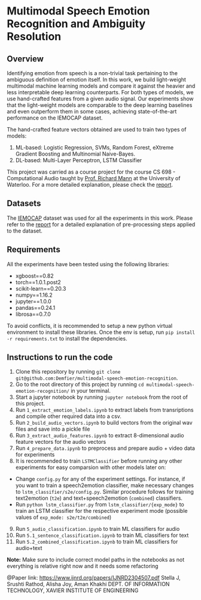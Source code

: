 # Multimodal Speech Emotion Recognition and Ambiguity Resolution

## Overview
Identifying emotion from speech is a non-trivial task pertaining to the ambiguous definition of emotion itself. In this work, we build light-weight multimodal machine learning models and compare it against the heavier and less interpretable deep learning counterparts. For both types of models, we use hand-crafted features from a given audio signal. Our experiments show that the light-weight models are comparable to the deep learning baselines and even outperform them in some cases, achieving state-of-the-art performance on the IEMOCAP dataset.

The hand-crafted feature vectors obtained are used to train two types of models:

1. ML-based: Logistic Regression, SVMs, Random Forest, eXtreme Gradient Boosting and Multinomial Naive-Bayes.
2. DL-based: Multi-Layer Perceptron, LSTM Classifier

This project was carried as a course project for the course CS 698 - Computational Audio taught by [Prof. Richard Mann](https://cs.uwaterloo.ca/~mannr/) at the University of Waterloo. For a more detailed explanation, please check the [report](https://arxiv.org/abs/1904.06022).

## Datasets
The [IEMOCAP](https://link.springer.com/content/pdf/10.1007%2Fs10579-008-9076-6.pdf) dataset was used for all the experiments in this work. Please refer to the [report](https://arxiv.org/abs/1904.06022) for a detailed explanation of pre-processing steps applied to the dataset.

## Requirements
All the experiments have been tested using the following libraries:
- xgboost==0.82
- torch==1.0.1.post2
- scikit-learn==0.20.3
- numpy==1.16.2
- jupyter==1.0.0
- pandas==0.24.1
- librosa==0.7.0

To avoid conflicts, it is recommended to setup a new python virtual environment to install these libraries. Once the env is setup, run `pip install -r requirements.txt` to install the dependencies.

## Instructions to run the code
1. Clone this repository by running `git clone git@github.com:Demfier/multimodal-speech-emotion-recognition`.
2. Go to the root directory of this project by running `cd multimodal-speech-emotion-recognition/` in your terminal.
3. Start a jupyter notebook by running `jupyter notebook` from the root of this project.
4. Run `1_extract_emotion_labels.ipynb` to extract labels from transriptions and compile other required data into a csv.
5. Run `2_build_audio_vectors.ipynb` to build vectors from the original wav files and save into a pickle file
6. Run `3_extract_audio_features.ipynb` to extract 8-dimensional audio feature vectors for the audio vectors
7. Run `4_prepare_data.ipynb` to preprocess and prepare audio + video data for experiments
8. It is recommended to train `LSTMClassifier` before running any other experiments for easy comparsion with other models later on:
  - Change `config.py` for any of the experiment settings. For instance, if you want to train a speech2emotion classifier, make necessary changes to `lstm_classifier/s2e/config.py`. Similar procedure follows for training text2emotion (`t2e`) and text+speech2emotion (`combined`) classifiers.
  - Run `python lstm_classifier.py` from `lstm_classifier/{exp_mode}` to train an LSTM classifier for the respective experiment mode (possible values of `exp_mode: s2e/t2e/combined`)
9. Run `5_audio_classification.ipynb` to train ML classifiers for audio
10. Run `5.1_sentence_classification.ipynb` to train ML classifiers for text
11. Run `5.2_combined_classification.ipynb` to train ML classifiers for audio+text

**Note:** Make sure to include correct model paths in the notebooks as not everything is relative right now and it needs some refactoring

@Paper link:
https://www.ijnrd.org/papers/IJNRD2304507.pdf
Stella J, Srushti Rathod, Alisha Joy, Aman Khakhi
DEPT. OF INFORMATION TECHNOLOGY,
XAVIER INSTITUTE OF ENGINEERING


